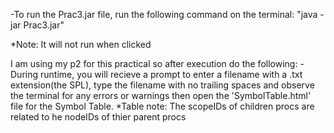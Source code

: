-To run the Prac3.jar file, run the following command on the terminal:
"java -jar Prac3.jar" 

*Note: It will not run when clicked

I am using my p2 for this practical so after execution do the following:
-During runtime, you will recieve a prompt to enter a filename with a .txt extension(the SPL), type the filename with no trailing spaces and observe the terminal for any errors or warnings then open the 'SymbolTable.html' file for the Symbol Table.
*Table note: The scopeIDs of children procs are related to he nodeIDs of thier parent procs
